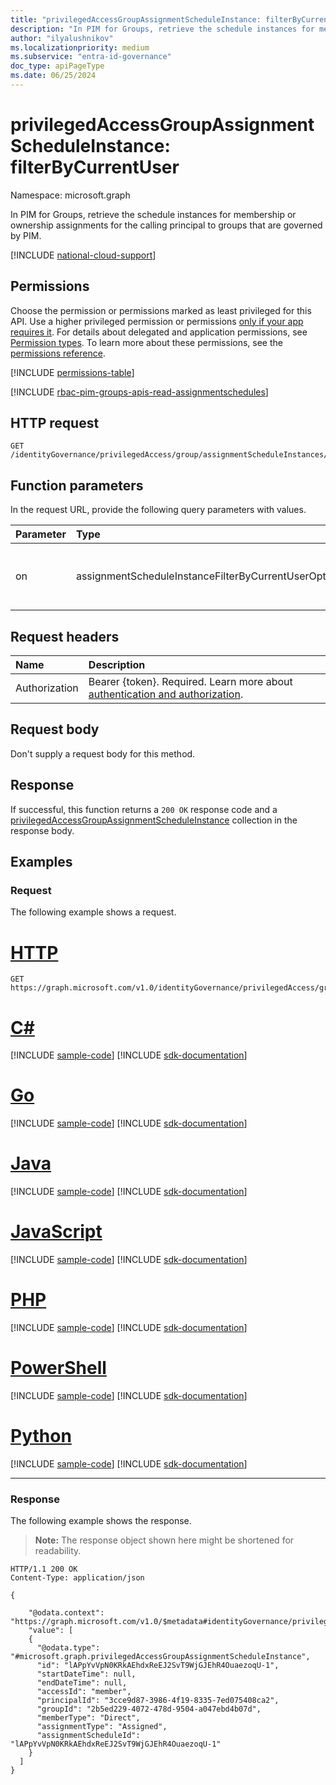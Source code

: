 ```yaml
---
title: "privilegedAccessGroupAssignmentScheduleInstance: filterByCurrentUser"
description: "In PIM for Groups, retrieve the schedule instances for membership or ownership assignments for the calling principal to groups that are governed by PIM."
author: "ilyalushnikov"
ms.localizationpriority: medium
ms.subservice: "entra-id-governance"
doc_type: apiPageType
ms.date: 06/25/2024
---
```


# privilegedAccessGroupAssignmentScheduleInstance: filterByCurrentUser
Namespace: microsoft.graph

In PIM for Groups, retrieve the schedule instances for membership or ownership assignments for the calling principal to groups that are governed by PIM.

[!INCLUDE [national-cloud-support](../../includes/all-clouds.md)]

## Permissions
Choose the permission or permissions marked as least privileged for this API. Use a higher privileged permission or permissions [only if your app requires it](/graph/permissions-overview#best-practices-for-using-microsoft-graph-permissions). For details about delegated and application permissions, see [Permission types](/graph/permissions-overview#permission-types). To learn more about these permissions, see the [permissions reference](/graph/permissions-reference).

<!-- { "blockType": "permissions", "name": "privilegedaccessgroupassignmentscheduleinstance_filterbycurrentuser" } -->
[!INCLUDE [permissions-table](../includes/permissions/privilegedaccessgroupassignmentscheduleinstance-filterbycurrentuser-permissions.md)]

[!INCLUDE [rbac-pim-groups-apis-read-assignmentschedules](../includes/rbac-for-apis/rbac-pim-groups-apis-read-assignmentschedules.md)]

## HTTP request

<!-- {
  "blockType": "ignored"
}
-->
``` http
GET /identityGovernance/privilegedAccess/group/assignmentScheduleInstances/filterByCurrentUser(on=parameterValue)
```

## Function parameters
In the request URL, provide the following query parameters with values.

|Parameter|Type|Description|
|:---|:---|:---|
|on|assignmentScheduleInstanceFilterByCurrentUserOptions|Filter used to query assignmentScheduleInstances. The possible values are `principal`, `unknownFutureValue`. Required.|


## Request headers
|Name|Description|
|:---|:---|
|Authorization|Bearer {token}. Required. Learn more about [authentication and authorization](/graph/auth/auth-concepts).|

## Request body
Don't supply a request body for this method.

## Response

If successful, this function returns a `200 OK` response code and a [privilegedAccessGroupAssignmentScheduleInstance](../resources/privilegedaccessgroupassignmentscheduleinstance.md) collection in the response body.

## Examples

### Request
The following example shows a request.
# [HTTP](#tab/http)
<!-- {
  "blockType": "request",
  "name": "privilegedaccessgroupassignmentscheduleinstancethis.filterbycurrentuser"
}
-->
``` http
GET https://graph.microsoft.com/v1.0/identityGovernance/privilegedAccess/group/assignmentScheduleInstances/filterByCurrentUser(on='principal')
```

# [C#](#tab/csharp)
[!INCLUDE [sample-code](../includes/snippets/csharp/privilegedaccessgroupassignmentscheduleinstancethisfilterbycurrentuser-csharp-snippets.md)]
[!INCLUDE [sdk-documentation](../includes/snippets/snippets-sdk-documentation-link.md)]

# [Go](#tab/go)
[!INCLUDE [sample-code](../includes/snippets/go/privilegedaccessgroupassignmentscheduleinstancethisfilterbycurrentuser-go-snippets.md)]
[!INCLUDE [sdk-documentation](../includes/snippets/snippets-sdk-documentation-link.md)]

# [Java](#tab/java)
[!INCLUDE [sample-code](../includes/snippets/java/privilegedaccessgroupassignmentscheduleinstancethisfilterbycurrentuser-java-snippets.md)]
[!INCLUDE [sdk-documentation](../includes/snippets/snippets-sdk-documentation-link.md)]

# [JavaScript](#tab/javascript)
[!INCLUDE [sample-code](../includes/snippets/javascript/privilegedaccessgroupassignmentscheduleinstancethisfilterbycurrentuser-javascript-snippets.md)]
[!INCLUDE [sdk-documentation](../includes/snippets/snippets-sdk-documentation-link.md)]

# [PHP](#tab/php)
[!INCLUDE [sample-code](../includes/snippets/php/privilegedaccessgroupassignmentscheduleinstancethisfilterbycurrentuser-php-snippets.md)]
[!INCLUDE [sdk-documentation](../includes/snippets/snippets-sdk-documentation-link.md)]

# [PowerShell](#tab/powershell)
[!INCLUDE [sample-code](../includes/snippets/powershell/privilegedaccessgroupassignmentscheduleinstancethisfilterbycurrentuser-powershell-snippets.md)]
[!INCLUDE [sdk-documentation](../includes/snippets/snippets-sdk-documentation-link.md)]

# [Python](#tab/python)
[!INCLUDE [sample-code](../includes/snippets/python/privilegedaccessgroupassignmentscheduleinstancethisfilterbycurrentuser-python-snippets.md)]
[!INCLUDE [sdk-documentation](../includes/snippets/snippets-sdk-documentation-link.md)]

---

### Response
The following example shows the response.
>**Note:** The response object shown here might be shortened for readability.
<!-- {
  "blockType": "response",
  "truncated": true,
  "@odata.type": "Collection(microsoft.graph.privilegedAccessGroupAssignmentScheduleInstance)"
}
-->
``` http
HTTP/1.1 200 OK
Content-Type: application/json

{
  
    "@odata.context": "https://graph.microsoft.com/v1.0/$metadata#identityGovernance/privilegedAccess/group/assignmentScheduleInstance",
    "value": [
    {
      "@odata.type": "#microsoft.graph.privilegedAccessGroupAssignmentScheduleInstance",
      "id": "lAPpYvVpN0KRkAEhdxReEJ2SvT9WjGJEhR4OuaezoqU-1",
      "startDateTime": null,
      "endDateTime": null,
      "accessId": "member",
      "principalId": "3cce9d87-3986-4f19-8335-7ed075408ca2",
      "groupId": "2b5ed229-4072-478d-9504-a047ebd4b07d",
      "memberType": "Direct",
      "assignmentType": "Assigned",
      "assignmentScheduleId": "lAPpYvVpN0KRkAEhdxReEJ2SvT9WjGJEhR4OuaezoqU-1"
    }
  ]
}
```

